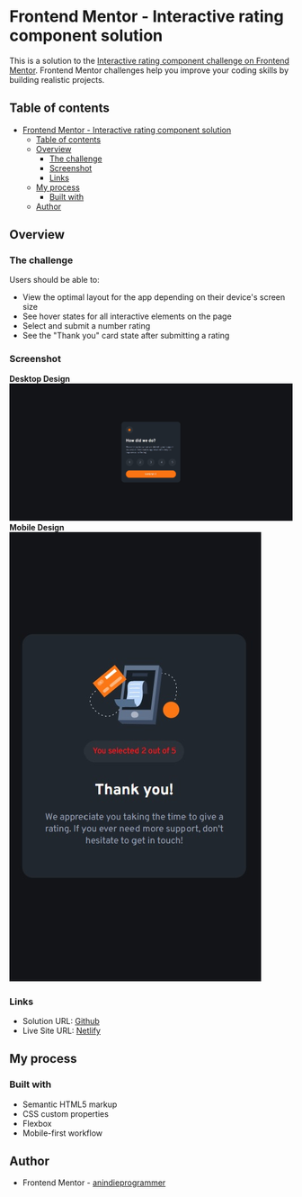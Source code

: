 # Frontend Mentor - Interactive rating component solution

This is a solution to the [Interactive rating component challenge on Frontend Mentor](https://www.frontendmentor.io/challenges/interactive-rating-component-koxpeBUmI). Frontend Mentor challenges help you improve your coding skills by building realistic projects.

## Table of contents

- [Frontend Mentor - Interactive rating component solution](#frontend-mentor---interactive-rating-component-solution)
  - [Table of contents](#table-of-contents)
  - [Overview](#overview)
    - [The challenge](#the-challenge)
    - [Screenshot](#screenshot)
    - [Links](#links)
  - [My process](#my-process)
    - [Built with](#built-with)
  - [Author](#author)

## Overview

### The challenge

Users should be able to:

- View the optimal layout for the app depending on their device's screen size
- See hover states for all interactive elements on the page
- Select and submit a number rating
- See the "Thank you" card state after submitting a rating

### Screenshot

**Desktop Design**
![](./screens/desktop-design.jpg)
**Mobile Design**
![](./screens/mobile-design.jpg)

### Links

- Solution URL: [Github]()
- Live Site URL: [Netlify]()

## My process

### Built with

- Semantic HTML5 markup
- CSS custom properties
- Flexbox
- Mobile-first workflow

## Author

- Frontend Mentor - [anindieprogrammer](https://www.frontendmentor.io/profile/anindieprogrammer)
